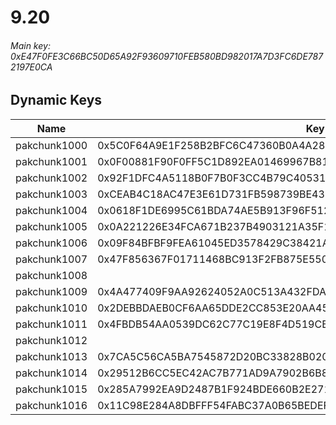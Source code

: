 # 9.20

###### *Main key: 0xE47F0FE3C66BC50D65A92F93609710FEB580BD982017A7D3FC6DE7872197E0CA*

## Dynamic Keys

| Name         | Key                                                                |
|--------------|--------------------------------------------------------------------|
| pakchunk1000 | 0x5C0F64A9E1F258B2BFC6C47360B0A4A2837F74144D4F28F2E6CC3D26FFBC9D1B |
| pakchunk1001 | 0x0F00881F90F0FF5C1D892EA01469967B81D4803F6430E1338DBCCCFF542C84CE |
| pakchunk1002 | 0x92F1DFC4A5118B0F7B0F3CC4B79C4053154C15FC46C9ADD7C37908ECE4461203 |
| pakchunk1003 | 0xCEAB4C18AC47E3E61D731FB598739BE4320C63172DA66DA72AA5E9F1CE611FFD |
| pakchunk1004 | 0x0618F1DE6995C61BDA74AE5B913F96F512745C068C1DAC029DFF0C7D7229001C |
| pakchunk1005 | 0x0A221226E34FCA671B237B4903121A35F18270706BD6DB5216BFBEE1CE43431D |
| pakchunk1006 | 0x09F84BFBF9FEA61045ED3578429C38421AAB77A8374BF1AADAC5399F41621FA0 |
| pakchunk1007 | 0x47F856367F01711468BC913F2FB875E550EB2741F856A04156DE9756FAB611BC |
| pakchunk1008 |                                                                    |
| pakchunk1009 | 0x4A477409F9AA92624052A0C513A432FDA74BD8C48DE08B809DD5D9D127A9117C |
| pakchunk1010 | 0x2DEBBDAEB0CF6AA65DDE2CC853E20AA4570FFCD35CA929DC2E457695AA502FA9 |
| pakchunk1011 | 0x4FBDB54AA0539DC62C77C19E8F4D519CB5FAB04682809A082E745AB87689CFE8 |
| pakchunk1012 |                                                                    |
| pakchunk1013 | 0x7CA5C56CA5BA7545872D20BC33828B020D5E9555C7FB0628B856E9BEFB6221C6 |
| pakchunk1014 | 0x29512B6CC5EC42AC7B771AD9A7902B6B8395940D7BA5CDBD136499945362A4F5 |
| pakchunk1015 | 0x285A7992EA9D2487B1F924BDE660B2E271139E9CE5698F141DEF17EC14A31B16 |
| pakchunk1016 | 0x11C98E284A8DBFFF54FABC37A0B65BEDEFB3E2068A5A57D1229750C0E0EF38AC |
